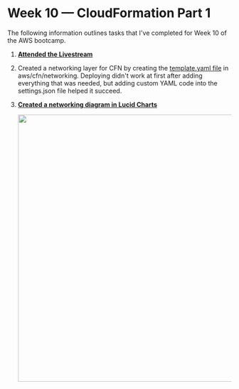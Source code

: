 # Week 10 — CloudFormation Part 1

The following information outlines tasks that I've completed for Week 10 of the AWS bootcamp.

1. **[Attended the Livestream](https://www.youtube.com/watch?v=BRmEG4zicM0&list=PLBfufR7vyJJ7k25byhRXJldB5AiwgNnWv&index=85&pp=iAQB)**

2. Created a networking layer for CFN by creating the [template.yaml file](https://github.com/Gamerrethink/aws-bootcamp-cruddur-2023/blob/week-10-cfn-networking/aws/cfn/networking/template.yaml) in aws/cfn/networking. Deploying didn't work at first after adding everything that was needed, but adding custom YAML code into the settings.json file helped it succeed.

3. **[Created a networking diagram in Lucid Charts](https://lucid.app/lucidchart/bc3276ff-b0bb-4de7-952c-5ef95aac30d9/edit?invitationId=inv_c87816b2-fd6e-464f-bcb3-043ee7a0f891)**

     <img src=https://user-images.githubusercontent.com/20970865/234123667-a0ed2735-9a85-46ca-94ee-d75a770ab465.jpeg width=600>
